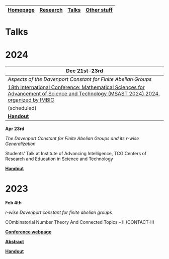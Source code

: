 | [**Homepage**](README.md) | [**Research**](research.md) | [**Talks**](talks.md) | [**Other stuff**](hobbies.md) |
| --- | --- | --- | --- |

# Talks

# 2024

| **Dec 21st-23rd** |
| --- |
| *Aspects of the Davenport Constant for Finite Abelian Groups* |
| [18th International Conference: Mathematical Sciences for Advancement of Science and Technology (MSAST 2024) 2024, organized by IMBIC](https://imbicorg.blogspot.com/) |
| (scheduled) |
| [**Handout**]() |

 **Apr 23rd**
 
 *The Davenport Constant for Finite Abelian Groups and its r-wise Generalization*
 
 Students’ Talk at Institute of Advancing Intelligence, TCG Centers of Research and Education in Science and Technology
 
 [**Handout**](https://drive.google.com/drive/folders/1lSA4Ks96U_oxGnnNwPm0B6d2ISyrXYmf?usp=drive_link)


# 2023

 **Feb 4th**
 
 *r-wise Davenport constant for finite abelian groups*
 
 COmbinatorial Number Theory And Connected Topics – II (CONTACT-II)
 
 [**Conference webpage**](https://sites.google.com/view/contact-ii/home)
 
 [**Abstract**](https://drive.google.com/file/d/1OtAvMfGG2xg6Gr6-2gKDHkJ6REjTZkg2/view)
 
 [**Handout**](https://drive.google.com/file/d/11k1bXrPQqw_AAf8s9JweYXBvNs6qcWL3/view?pli=1)

